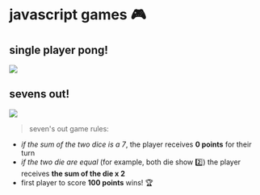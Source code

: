 # javascript games 🎮

## single player pong! 
<img src="https://github.com/frailuie/js-mini-games/assets/147780973/9dc37157-533a-4839-b49e-dc8c7de3f2ff"/>


## sevens out!
 <img src="https://github.com/frailuie/js-mini-games/assets/147780973/42c88385-778d-4b4e-a825-772043087b29">

 >seven's out game rules:
- *if the sum of the two dice is a 7*, the player receives **0 points** for their turn
- *if the two die are equal* (for example, both die show 2️⃣) the player receives **the sum of the die x 2**
- first player to score **100 points** wins! 🏆
